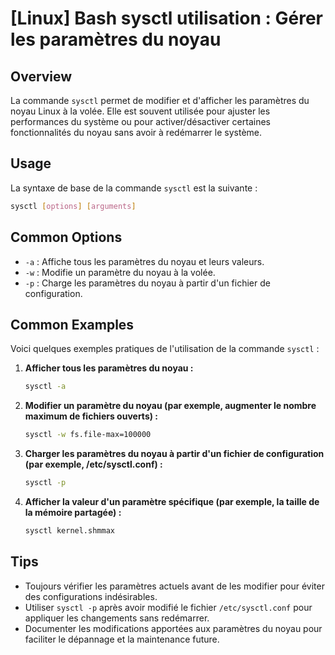 # [Linux] Bash sysctl utilisation : Gérer les paramètres du noyau

## Overview
La commande `sysctl` permet de modifier et d'afficher les paramètres du noyau Linux à la volée. Elle est souvent utilisée pour ajuster les performances du système ou pour activer/désactiver certaines fonctionnalités du noyau sans avoir à redémarrer le système.

## Usage
La syntaxe de base de la commande `sysctl` est la suivante :

```bash
sysctl [options] [arguments]
```

## Common Options
- `-a` : Affiche tous les paramètres du noyau et leurs valeurs.
- `-w` : Modifie un paramètre du noyau à la volée.
- `-p` : Charge les paramètres du noyau à partir d'un fichier de configuration.

## Common Examples
Voici quelques exemples pratiques de l'utilisation de la commande `sysctl` :

1. **Afficher tous les paramètres du noyau :**
   ```bash
   sysctl -a
   ```

2. **Modifier un paramètre du noyau (par exemple, augmenter le nombre maximum de fichiers ouverts) :**
   ```bash
   sysctl -w fs.file-max=100000
   ```

3. **Charger les paramètres du noyau à partir d'un fichier de configuration (par exemple, /etc/sysctl.conf) :**
   ```bash
   sysctl -p
   ```

4. **Afficher la valeur d'un paramètre spécifique (par exemple, la taille de la mémoire partagée) :**
   ```bash
   sysctl kernel.shmmax
   ```

## Tips
- Toujours vérifier les paramètres actuels avant de les modifier pour éviter des configurations indésirables.
- Utiliser `sysctl -p` après avoir modifié le fichier `/etc/sysctl.conf` pour appliquer les changements sans redémarrer.
- Documenter les modifications apportées aux paramètres du noyau pour faciliter le dépannage et la maintenance future.